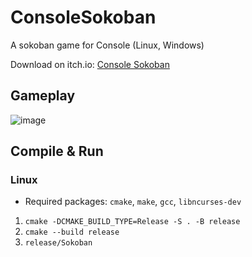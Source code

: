 # ConsoleSokoban

A sokoban game for Console (Linux, Windows)

Download on itch.io: [Console Sokoban](https://jddev0.itch.io/console-sokoban)

## Gameplay
![image](https://github.com/user-attachments/assets/e8215abb-7437-47c4-a971-4d613405cef6)

## Compile & Run
### Linux
- Required packages: `cmake`, `make`, `gcc`, `libncurses-dev`

1. `cmake -DCMAKE_BUILD_TYPE=Release -S . -B release`
2. `cmake --build release`
3. `release/Sokoban`
